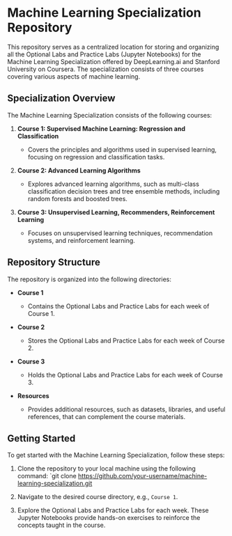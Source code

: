 # Machine Learning Specialization Repository

This repository serves as a centralized location for storing and organizing all the Optional Labs and Practice Labs (Jupyter Notebooks) for the Machine Learning Specialization offered by DeepLearning.ai and Stanford University on Coursera. The specialization consists of three courses covering various aspects of machine learning.

## Specialization Overview

The Machine Learning Specialization consists of the following courses:

1. **Course 1: Supervised Machine Learning: Regression and Classification**
   - Covers the principles and algorithms used in supervised learning, focusing on regression and classification tasks.

2. **Course 2: Advanced Learning Algorithms**
   - Explores advanced learning algorithms, such as multi-class classification decision trees and tree ensemble methods, including random forests and boosted trees.

3. **Course 3: Unsupervised Learning, Recommenders, Reinforcement Learning**
   - Focuses on unsupervised learning techniques, recommendation systems, and reinforcement learning.

## Repository Structure

The repository is organized into the following directories:

- **Course 1**
  - Contains the Optional Labs and Practice Labs for each week of Course 1.

- **Course 2**
  - Stores the Optional Labs and Practice Labs for each week of Course 2.

- **Course 3**
  - Holds the Optional Labs and Practice Labs for each week of Course 3.

- **Resources**
  - Provides additional resources, such as datasets, libraries, and useful references, that can complement the course materials.

## Getting Started

To get started with the Machine Learning Specialization, follow these steps:

1. Clone the repository to your local machine using the following command:
`git clone https://github.com/your-username/machine-learning-specialization.git 

2. Navigate to the desired course directory, e.g., `Course 1`.

3. Explore the Optional Labs and Practice Labs for each week. These Jupyter Notebooks provide hands-on exercises to reinforce the concepts taught in the course.
